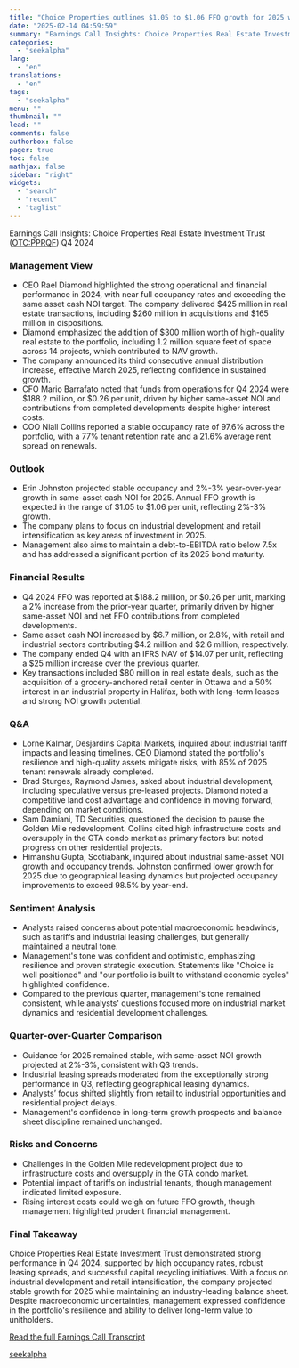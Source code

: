 ```yaml
---
title: "Choice Properties outlines $1.05 to $1.06 FFO growth for 2025 with 2%-3% NOI increase"
date: "2025-02-14 04:59:59"
summary: "Earnings Call Insights: Choice Properties Real Estate Investment Trust (OTC:PPRQF) Q4 2024 Management View CEO Rael Diamond highlighted the strong operational and financial performance in 2024, with near full occupancy rates and exceeding the same asset cash NOI target. The company delivered $425 million in real estate transactions, including $260..."
categories:
  - "seekalpha"
lang:
  - "en"
translations:
  - "en"
tags:
  - "seekalpha"
menu: ""
thumbnail: ""
lead: ""
comments: false
authorbox: false
pager: true
toc: false
mathjax: false
sidebar: "right"
widgets:
  - "search"
  - "recent"
  - "taglist"
---
```


Earnings Call Insights: Choice Properties Real Estate Investment Trust ([OTC:PPRQF](https://seekingalpha.com/symbol/PPRQF "Choice Properties Real Estate Investment Trust")) Q4 2024

### Management View

* CEO Rael Diamond highlighted the strong operational and financial performance in 2024, with near full occupancy rates and exceeding the same asset cash NOI target. The company delivered $425 million in real estate transactions, including $260 million in acquisitions and $165 million in dispositions.
* Diamond emphasized the addition of $300 million worth of high-quality real estate to the portfolio, including 1.2 million square feet of space across 14 projects, which contributed to NAV growth.
* The company announced its third consecutive annual distribution increase, effective March 2025, reflecting confidence in sustained growth.
* CFO Mario Barrafato noted that funds from operations for Q4 2024 were $188.2 million, or $0.26 per unit, driven by higher same-asset NOI and contributions from completed developments despite higher interest costs.
* COO Niall Collins reported a stable occupancy rate of 97.6% across the portfolio, with a 77% tenant retention rate and a 21.6% average rent spread on renewals.

### Outlook

* Erin Johnston projected stable occupancy and 2%-3% year-over-year growth in same-asset cash NOI for 2025. Annual FFO growth is expected in the range of $1.05 to $1.06 per unit, reflecting 2%-3% growth.
* The company plans to focus on industrial development and retail intensification as key areas of investment in 2025.
* Management also aims to maintain a debt-to-EBITDA ratio below 7.5x and has addressed a significant portion of its 2025 bond maturity.

### Financial Results

* Q4 2024 FFO was reported at $188.2 million, or $0.26 per unit, marking a 2% increase from the prior-year quarter, primarily driven by higher same-asset NOI and net FFO contributions from completed developments.
* Same asset cash NOI increased by $6.7 million, or 2.8%, with retail and industrial sectors contributing $4.2 million and $2.6 million, respectively.
* The company ended Q4 with an IFRS NAV of $14.07 per unit, reflecting a $25 million increase over the previous quarter.
* Key transactions included $80 million in real estate deals, such as the acquisition of a grocery-anchored retail center in Ottawa and a 50% interest in an industrial property in Halifax, both with long-term leases and strong NOI growth potential.

### Q&A

* Lorne Kalmar, Desjardins Capital Markets, inquired about industrial tariff impacts and leasing timelines. CEO Diamond stated the portfolio's resilience and high-quality assets mitigate risks, with 85% of 2025 tenant renewals already completed.
* Brad Sturges, Raymond James, asked about industrial development, including speculative versus pre-leased projects. Diamond noted a competitive land cost advantage and confidence in moving forward, depending on market conditions.
* Sam Damiani, TD Securities, questioned the decision to pause the Golden Mile redevelopment. Collins cited high infrastructure costs and oversupply in the GTA condo market as primary factors but noted progress on other residential projects.
* Himanshu Gupta, Scotiabank, inquired about industrial same-asset NOI growth and occupancy trends. Johnston confirmed lower growth for 2025 due to geographical leasing dynamics but projected occupancy improvements to exceed 98.5% by year-end.

### Sentiment Analysis

* Analysts raised concerns about potential macroeconomic headwinds, such as tariffs and industrial leasing challenges, but generally maintained a neutral tone.
* Management's tone was confident and optimistic, emphasizing resilience and proven strategic execution. Statements like "Choice is well positioned" and "our portfolio is built to withstand economic cycles" highlighted confidence.
* Compared to the previous quarter, management's tone remained consistent, while analysts' questions focused more on industrial market dynamics and residential development challenges.

### Quarter-over-Quarter Comparison

* Guidance for 2025 remained stable, with same-asset NOI growth projected at 2%-3%, consistent with Q3 trends.
* Industrial leasing spreads moderated from the exceptionally strong performance in Q3, reflecting geographical leasing dynamics.
* Analysts’ focus shifted slightly from retail to industrial opportunities and residential project delays.
* Management's confidence in long-term growth prospects and balance sheet discipline remained unchanged.

### Risks and Concerns

* Challenges in the Golden Mile redevelopment project due to infrastructure costs and oversupply in the GTA condo market.
* Potential impact of tariffs on industrial tenants, though management indicated limited exposure.
* Rising interest costs could weigh on future FFO growth, though management highlighted prudent financial management.

### Final Takeaway

Choice Properties Real Estate Investment Trust demonstrated strong performance in Q4 2024, supported by high occupancy rates, robust leasing spreads, and successful capital recycling initiatives. With a focus on industrial development and retail intensification, the company projected stable growth for 2025 while maintaining an industry-leading balance sheet. Despite macroeconomic uncertainties, management expressed confidence in the portfolio's resilience and ability to deliver long-term value to unitholders.

[Read the full Earnings Call Transcript](https://seekingalpha.com/symbol/PPRQF/earnings/transcripts)

[seekalpha](https://seekingalpha.com/news/4408328-choice-properties-outlines-1_05-to-1_06-ffo-growth-for-2025-with-2-percentminus-3-percent-noi)
